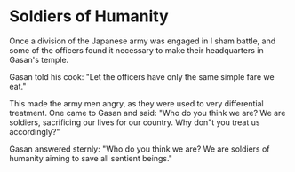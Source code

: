 # Soldiers of Humanity

Once a division of the Japanese army was engaged in I sham battle, and some of the officers found it necessary to make their headquarters in Gasan's temple.

Gasan told his cook: "Let the officers have only the same simple fare we eat."

This made the army men angry, as they were used to very differential treatment. One came to Gasan and said: "Who do you think we are? We are soldiers, sacrificing our lives for our country. Why don"t you treat us accordingly?"

Gasan answered sternly: "Who do you think we are? We are soldiers of humanity aiming to save all sentient beings."
